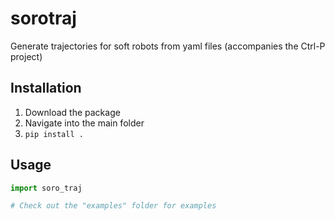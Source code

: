 # sorotraj
Generate trajectories for soft robots from yaml files (accompanies the Ctrl-P project)

## Installation
1. Download the package
2. Navigate into the main folder
3. `pip install .`

## Usage
``` python
import soro_traj

# Check out the "examples" folder for examples
```


